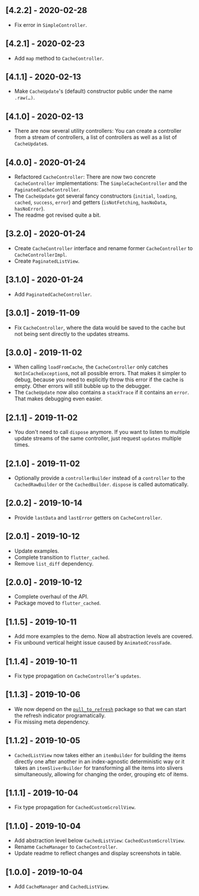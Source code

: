 ## [4.2.2] - 2020-02-28

* Fix error in `SimpleController`.

## [4.2.1] - 2020-02-23

* Add `map` method to `CacheController`.

## [4.1.1] - 2020-02-13

* Make `CacheUpdate`'s (default) constructor public under the name `.raw(…)`.

## [4.1.0] - 2020-02-13

* There are now several utility controllers: You can create a controller from a stream of controllers, a list of controllers as well as a list of `CacheUpdate`s.

## [4.0.0] - 2020-01-24

* Refactored `CacheController`: There are now two concrete `CacheController` implementations: The `SimpleCacheController` and the `PaginatedCacheController`.
* The `CacheUpdate` got several fancy constructors (`initial`, `loading`, `cached`, `success`, `error`) and getters (`isNotFetching`, `hasNoData`, `hasNoError`).
* The readme got revised quite a bit.

## [3.2.0] - 2020-01-24

* Create `CacheController` interface and rename former `CacheController` to `CacheControllerImpl`.
* Create `PaginatedListView`.

## [3.1.0] - 2020-01-24

* Add `PaginatedCacheController`.

## [3.0.1] - 2019-11-09

* Fix `CacheController`, where the data would be saved to the cache but not
  being sent directly to the updates streams.

## [3.0.0] - 2019-11-02

* When calling `loadFromCache`, the `CacheController` only catches
  `NotInCacheException`s, not all possible errors. That makes it simpler to
  debug, because you need to explicitly throw this error if the cache is empty.
  Other errors will still bubble up to the debugger.
* The `CacheUpdate` now also contains a `stackTrace` if it contains an `error`.
  That makes debugging even easier.

## [2.1.1] - 2019-11-02

* You don't need to call `dispose` anymore. If you want to listen to multiple
  update streams of the same controller, just request `updates` multiple times.

## [2.1.0] - 2019-11-02

* Optionally provide a `controllerBuilder` instead of a `controller` to the
  `CachedRawBuilder` or the `CachedBuilder`. `dispose` is called automatically.

## [2.0.2] - 2019-10-14

* Provide `lastData` and `lastError` getters on `CacheController`.

## [2.0.1] - 2019-10-12

* Update examples.
* Complete transition to `flutter_cached`.
* Remove `list_diff` dependency.

## [2.0.0] - 2019-10-12

* Complete overhaul of the API.
* Package moved to `flutter_cached`.

## [1.1.5] - 2019-10-11

* Add more examples to the demo. Now all abstraction levels are covered.
* Fix unbound vertical height issue caused by `AnimatedCrossFade`.

## [1.1.4] - 2019-10-11

* Fix type propagation on `CacheController`'s `updates`.

## [1.1.3] - 2019-10-06

* We now depend on the [`pull_to_refresh`](https://pub.dev/packages/pull_to_refresh)
  package so that we can start the refresh indicator programatically.
* Fix missing meta dependency.

## [1.1.2] - 2019-10-05

* `CachedListView` now takes either an `itemBuilder` for building the items
  directly one after another in an index-agnostic deterministic way or it takes
  an `itemSliverBuilder` for transforming all the items into slivers
  simultaneously, allowing for changing the order, grouping etc of items.

## [1.1.1] - 2019-10-04

* Fix type propagation for `CachedCustomScrollView`.

## [1.1.0] - 2019-10-04

* Add abstraction level below `CachedListView`: `CachedCustomScrollView`.
* Rename `CacheManager` to `CacheController`.
* Update readme to reflect changes and display screenshots in table.

## [1.0.0] - 2019-10-04

* Add `CacheManager` and `CachedListView`.
